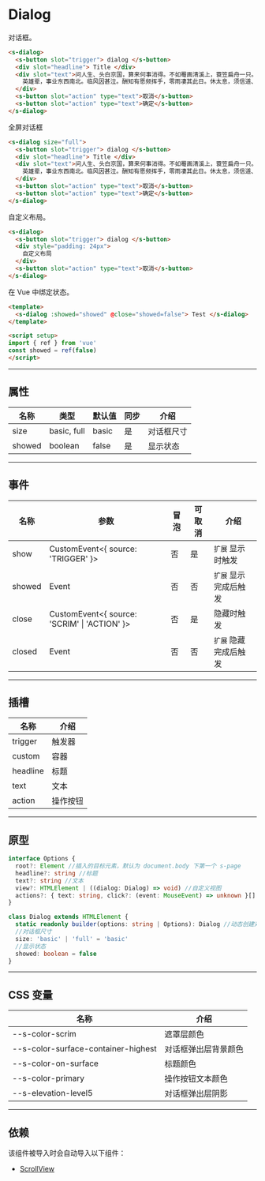 # Dialog

对话框。

```html preview
<s-dialog>
  <s-button slot="trigger"> dialog </s-button>
  <div slot="headline"> Title </div>
  <div slot="text">问人生、头白京国，算来何事消得。不如罨画清溪上，蓑笠扁舟一只。人不识，且笑煮、鲈鱼趁著莼丝碧。无端酸鼻，向岐路消魂，征轮驿骑，断雁西风急。
    英雄辈，事业东西南北。临风因甚泣。酬知有愿频挥手，零雨凄其此日。休太息，须信道、诸公衮衮皆虚掷。年来踪迹。有多少雄心，几翻恶梦，泪点霜华织。
  </div>
  <s-button slot="action" type="text">取消</s-button>
  <s-button slot="action" type="text">确定</s-button>
</s-dialog>
```

全屏对话框

```html preview
<s-dialog size="full">
  <s-button slot="trigger"> dialog </s-button>
  <div slot="headline"> Title </div>
  <div slot="text">问人生、头白京国，算来何事消得。不如罨画清溪上，蓑笠扁舟一只。人不识，且笑煮、鲈鱼趁著莼丝碧。无端酸鼻，向岐路消魂，征轮驿骑，断雁西风急。
    英雄辈，事业东西南北。临风因甚泣。酬知有愿频挥手，零雨凄其此日。休太息，须信道、诸公衮衮皆虚掷。年来踪迹。有多少雄心，几翻恶梦，泪点霜华织。
  </div>
  <s-button slot="action" type="text">取消</s-button>
  <s-button slot="action" type="text">确定</s-button>
</s-dialog>
```

自定义布局。

```html preview
<s-dialog>
  <s-button slot="trigger"> dialog </s-button>
  <div style="padding: 24px">
    自定义布局
  </div>
  <s-button slot="action" type="text">取消</s-button>
</s-dialog>
```

在 Vue 中绑定状态。

```html
<template>
  <s-dialog :showed="showed" @close="showed=false"> Test </s-dialog>
</template>

<script setup>
import { ref } from 'vue'
const showed = ref(false)
</script>
```

---

## 属性

| 名称   | 类型         | 默认值 | 同步 | 介绍      |
| ------ | ----------- | ------ | --- | --------- |
| size   | basic, full | basic  | 是  | 对话框尺寸 |
| showed | boolean     | false  | 是  | 显示状态   |

---

## 事件

| 名称   | 参数                                          | 冒泡 | 可取消 | 介绍                |
| ------ |--------------------------------------------- |------|------ |-------------------- |
| show   | CustomEvent<{ source: 'TRIGGER' }>           | 否   | 是    | `扩展` 显示时触发     |
| showed | Event                                        | 否   | 否    | `扩展` 显示完成后触发 |
| close  | CustomEvent<{ source: 'SCRIM' \| 'ACTION' }> | 否   | 是    | 隐藏时触发           |
| closed | Event                                        | 否   | 否    | `扩展` 隐藏完成后触发 |

---

## 插槽

| 名称     | 介绍     |
| -------- | ------- |
| trigger  | 触发器   |
| custom   | 容器     |
| headline | 标题     |
| text     | 文本     |
| action   | 操作按钮 |

---

## 原型

```ts
interface Options {
  root?: Element //插入的目标元素，默认为 document.body 下第一个 s-page
  headline?: string //标题
  text?: string //文本
  view?: HTMLElement | ((dialog: Dialog) => void) //自定义视图
  actions?: { text: string, click?: (event: MouseEvent) => unknown }[] //操作按钮
}

class Dialog extends HTMLElement {
  static readonly builder(options: string | Options): Dialog //动态创建对话框
  //对话框尺寸
  size: 'basic' | 'full' = 'basic'
  //显示状态
  showed: boolean = false
} 
```

---

## CSS 变量

| 名称                                | 介绍                |
| ----------------------------------- | ------------------ |
| --s-color-scrim                     | 遮罩层颜色          |
| --s-color-surface-container-highest | 对话框弹出层背景颜色 |
| --s-color-on-surface                | 标题颜色            |
| --s-color-primary                   | 操作按钮文本颜色     |
| --s-elevation-level5                | 对话框弹出层阴影     |

---

## 依赖

该组件被导入时会自动导入以下组件：

- [ScrollView](./scroll-view)